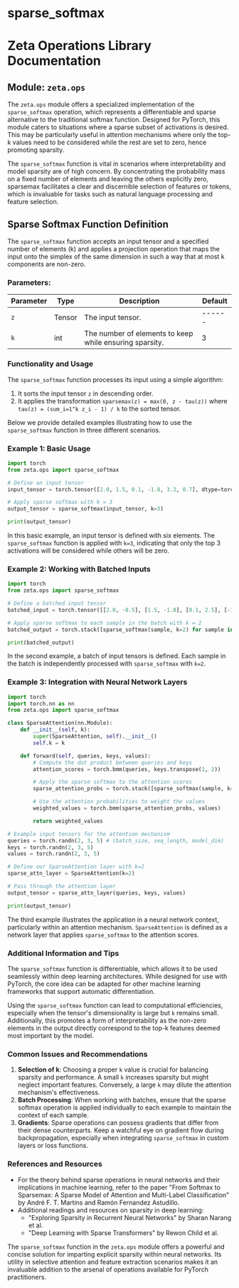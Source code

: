 # sparse_softmax

# Zeta Operations Library Documentation

## Module: `zeta.ops`

The `zeta.ops` module offers a specialized implementation of the `sparse_softmax` operation, which represents a differentiable and sparse alternative to the traditional softmax function. Designed for PyTorch, this module caters to situations where a sparse subset of activations is desired. This may be particularly useful in attention mechanisms where only the top-k values need to be considered while the rest are set to zero, hence promoting sparsity.

The `sparse_softmax` function is vital in scenarios where interpretability and model sparsity are of high concern. By concentrating the probability mass on a fixed number of elements and leaving the others explicitly zero, sparsemax facilitates a clear and discernible selection of features or tokens, which is invaluable for tasks such as natural language processing and feature selection.

## Sparse Softmax Function Definition

The `sparse_softmax` function accepts an input tensor and a specified number of elements (k) and applies a projection operation that maps the input onto the simplex of the same dimension in such a way that at most k components are non-zero.

### Parameters:

| Parameter | Type   | Description                                        | Default |
|-----------|--------|----------------------------------------------------|---------|
| `z`       | Tensor | The input tensor.                                  | ------  |
| `k`       | int    | The number of elements to keep while ensuring sparsity.| 3       |

### Functionality and Usage

The `sparse_softmax` function processes its input using a simple algorithm:

1. It sorts the input tensor `z` in descending order.
2. It applies the transformation `sparsemax(z) = max(0, z - tau(z))` where `tau(z) = (sum_i=1^k z_i - 1) / k` to the sorted tensor.

Below we provide detailed examples illustrating how to use the `sparse_softmax` function in three different scenarios.

### Example 1: Basic Usage

```python
import torch
from zeta.ops import sparse_softmax

# Define an input tensor
input_tensor = torch.tensor([2.0, 1.5, 0.1, -1.0, 3.2, 0.7], dtype=torch.float32)

# Apply sparse softmax with k = 3
output_tensor = sparse_softmax(input_tensor, k=3)

print(output_tensor)
```

In this basic example, an input tensor is defined with six elements. The `sparse_softmax` function is applied with `k=3`, indicating that only the top 3 activations will be considered while others will be zero.

### Example 2: Working with Batched Inputs

```python
import torch
from zeta.ops import sparse_softmax

# Define a batched input tensor
batched_input = torch.tensor([[2.0, -0.5], [1.5, -1.0], [0.1, 2.5], [-1.0, 3.0]], dtype=torch.float32)

# Apply sparse softmax to each sample in the batch with k = 2
batched_output = torch.stack([sparse_softmax(sample, k=2) for sample in batched_input])

print(batched_output)
```

In the second example, a batch of input tensors is defined. Each sample in the batch is independently processed with `sparse_softmax` with `k=2`.

### Example 3: Integration with Neural Network Layers

```python
import torch
import torch.nn as nn
from zeta.ops import sparse_softmax

class SparseAttention(nn.Module):
    def __init__(self, k):
        super(SparseAttention, self).__init__()
        self.k = k

    def forward(self, queries, keys, values):
        # Compute the dot product between queries and keys
        attention_scores = torch.bmm(queries, keys.transpose(1, 2))

        # Apply the sparse softmax to the attention scores
        sparse_attention_probs = torch.stack([sparse_softmax(sample, k=self.k) for sample in attention_scores])

        # Use the attention probabilities to weight the values
        weighted_values = torch.bmm(sparse_attention_probs, values)

        return weighted_values

# Example input tensors for the attention mechanism
queries = torch.randn(2, 3, 5) # (batch_size, seq_length, model_dim)
keys = torch.randn(2, 3, 5)
values = torch.randn(2, 3, 5)

# Define our SparseAttention layer with k=2
sparse_attn_layer = SparseAttention(k=2)

# Pass through the attention layer
output_tensor = sparse_attn_layer(queries, keys, values)

print(output_tensor)
```

The third example illustrates the application in a neural network context, particularly within an attention mechanism. `SparseAttention` is defined as a network layer that applies `sparse_softmax` to the attention scores.

### Additional Information and Tips

The `sparse_softmax` function is differentiable, which allows it to be used seamlessly within deep learning architectures. While designed for use with PyTorch, the core idea can be adapted for other machine learning frameworks that support automatic differentiation.

Using the `sparse_softmax` function can lead to computational efficiencies, especially when the tensor's dimensionality is large but `k` remains small. Additionally, this promotes a form of interpretability as the non-zero elements in the output directly correspond to the top-k features deemed most important by the model.

### Common Issues and Recommendations

1. **Selection of k**: Choosing a proper `k` value is crucial for balancing sparsity and performance. A small `k` increases sparsity but might neglect important features. Conversely, a large `k` may dilute the attention mechanism's effectiveness.
2. **Batch Processing**: When working with batches, ensure that the sparse softmax operation is applied individually to each example to maintain the context of each sample.
3. **Gradients**: Sparse operations can possess gradients that differ from their dense counterparts. Keep a watchful eye on gradient flow during backpropagation, especially when integrating `sparse_softmax` in custom layers or loss functions.

### References and Resources

- For the theory behind sparse operations in neural networks and their implications in machine learning, refer to the paper "From Softmax to Sparsemax: A Sparse Model of Attention and Multi-Label Classification" by André F. T. Martins and Ramón Fernandez Astudillo.
- Additional readings and resources on sparsity in deep learning:
  - "Exploring Sparsity in Recurrent Neural Networks" by Sharan Narang et al.
  - "Deep Learning with Sparse Transformers" by Rewon Child et al.

The `sparse_softmax` function in the `zeta.ops` module offers a powerful and concise solution for imparting explicit sparsity within neural networks. Its utility in selective attention and feature extraction scenarios makes it an invaluable addition to the arsenal of operations available for PyTorch practitioners.
